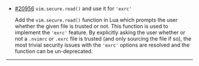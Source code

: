 - [#20956](https://github.com/neovim/neovim/pull/20956) `vim.secure.read()` and use it for `'exrc'`

  Add the `vim.secure.read()` function in Lua which prompts the user whether the given file is trusted or not. This
  function is used to implement the `'exrc'` feature. By explicitly asking the user whether or not a `.nvimrc` or
  `.exrc` file is trusted (and only sourcing the file if so), the most trivial security issues with the `'exrc'` options
  are resolved and the function can be un-deprecated.

---
